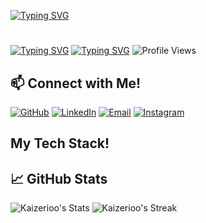 [![Typing SVG](https://jay-website-personal-65b76d6e8318.herokuapp.com?font=Lobster&size=50&duration=1&pause=1&color=FFFFFF&center=true&vCenter=true&multiline=true&repeat=false&random=true&width=1200&height=100&lines=Hi+There!++%F0%9F%91%8B)](https://git.io/typing-svg)
#

[![Typing SVG](https://jay-website-personal-65b76d6e8318.herokuapp.com?font=Signika+Negative&size=20&duration=1&pause=1000&color=FFFFFF&center=true&vCenter=true&multiline=true&repeat=false&random=false&width=1200&height=45&lines=My+name+is)](https://git.io/typing-svg)
[![Typing SVG](https://jay-website-personal-65b76d6e8318.herokuapp.com?font=Signika+Negative&size=35&duration=3000&pause=1000&color=FCB804&center=true&vCenter=true&multiline=true&random=false&width=1200&height=100&lines=Kaizerio+Emanuele+Wibowo)](https://git.io/typing-svg)
![Profile Views](https://komarev.com/ghpvc/?username=Kaizerioo&color=blue)

## 📫 Connect with Me!
[![GitHub](https://img.shields.io/badge/GitHub-181717?style=for-the-badge&logo=github&logoColor=white)](https://github.com/Kaizerioo)
[![LinkedIn](https://img.shields.io/badge/LinkedIn-0077B5?style=for-the-badge&logo=linkedin&logoColor=white)](https://www.linkedin.com/in/kaizerio-emanuele-245a96297/)
[![Email](https://img.shields.io/badge/Email-D14836?style=for-the-badge&logo=gmail&logoColor=white)](mailto:Kaizerioemanuel@example.com)
[![Instagram](https://img.shields.io/badge/Instagram-E4405F?style=for-the-badge&logo=instagram&logoColor=white)](https://www.instagram.com/Kaizerio_10/)

## My Tech Stack!
## 📈 GitHub Stats

![Kaizerioo's Stats](https://github-readme-stats.vercel.app/api?username=Kaizerioo&theme=vision-friendly-dark&show_icons=true&hide_border=false&count_private=true)
![Kaizerioo's Streak](https://github-readme-streak-stats.herokuapp.com/?user=Kaizerioo&theme=vision-friendly-dark&hide_border=false)



